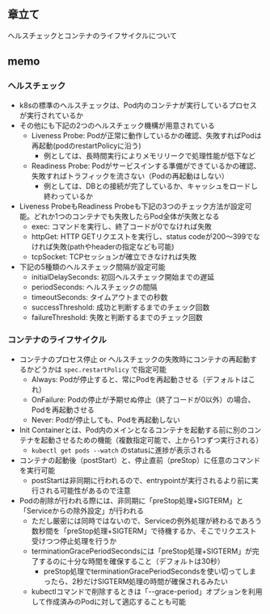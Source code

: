 ## 章立て
ヘルスチェックとコンテナのライフサイクルについて

## memo
### ヘルスチェック
* k8sの標準のヘルスチェックは、Pod内のコンテナが実行しているプロセスが実行されているか
* その他にも下記の2つのヘルスチェック機構が用意されている
  * Liveness Probe: Podが正常に動作しているかの確認、失敗すればPodは再起動(podのrestartPolicyに沿う)
    * 例としては、長時間実行によりメモリリークで処理性能が低下など
  * Readiness Probe: Podがサービスインする準備ができているかの確認、失敗すればトラフィックを流さない（Podの再起動はしない）
    * 例としては、DBとの接続が完了しているか、キャッシュをロードし終わっているか
* Liveness ProbeもReadiness Probeも下記の3つのチェック方法が設定可能。どれか1つのコンテナでも失敗したらPod全体が失敗となる
  * exec: コマンドを実行し、終了コードが0でなければ失敗
  * httpGet: HTTP GETリクエストを実行し、status codeが200〜399でなければ失敗(pathやheaderの指定なども可能)
  * tcpSocket: TCPセッションが確立できなければ失敗
* 下記の5種類のヘルスチェック間隔が設定可能
  * initialDelaySeconds: 初回ヘルスチェック開始までの遅延
  * periodSeconds: ヘルスチェックの間隔
  * timeoutSeconds: タイムアウトまでの秒数
  * successThreshold: 成功と判断するまでのチェック回数
  * failureThreshold: 失敗と判断するまでのチェック回数

### コンテナのライフサイクル
* コンテナのプロセス停止 or ヘルスチェックの失敗時にコンテナの再起動するかどうかは `spec.restartPolicy` で指定可能
  * Always: Podが停止すると、常にPodを再起動させる（デフォルトはこれ）
  * OnFailure: Podの停止が予期せぬ停止（終了コードが0以外）の場合、Podを再起動させる
  * Never: Podが停止しても、Podを再起動しない
* Init Containerとは、Pod内のメインとなるコンテナを起動する前に別のコンテナを起動させるための機能（複数指定可能で、上から1つずつ実行される）
  * `kubectl get pods --watch` のstatusに進捗が表示される
* コンテナの起動後（postStart）と、停止直前（preStop）に任意のコマンドを実行可能
  * postStartは非同期に行われるので、entrypointが実行されるより前に実行される可能性があるので注意
* Podの削除が行われる際には、非同期に「preStop処理+SIGTERM」と「Serviceからの除外設定」が行われる
  * ただし厳密には同時ではないので、Serviceの例外処理が終わるであろう数秒間を「preStop処理+SIGTERM」で待機するか、そこでリクエスト受けつつ停止処理を行うか
  * terminationGracePeriodSecondsには「preStop処理+SIGTERM」が完了するのに十分な時間を確保すること（デフォルトは30秒）
    * preStop処理でterminationGracePeriodSecondsを使い切ってしまったら、2秒だけSIGTERM処理の時間が確保されるみたい
  * kubectlコマンドで削除するときは「--grace-period」オプションを利用して作成済みのPodに対して適応することも可能
